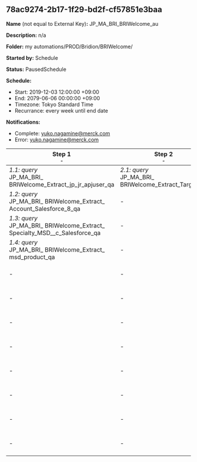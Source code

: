 ## 78ac9274-2b17-1f29-bd2f-cf57851e3baa

**Name** (not equal to External Key)**:** JP_MA_BRI_BRIWelcome_au

**Description:** n/a

**Folder:** my automations/PROD/Bridion/BRIWelcome/

**Started by:** Schedule

**Status:** PausedSchedule

**Schedule:**

* Start: 2019-12-03 12:00:00 +09:00
* End: 2079-06-06 00:00:00 +09:00
* Timezone: Tokyo Standard Time
* Recurrance: every week until end date

**Notifications:**

* Complete: yuko.nagamine@merck.com
* Error: yuko.nagamine@merck.com

| Step 1<br>_<small>-</small>_ | Step 2<br>_<small>-</small>_ | Step 3<br>_<small>-</small>_ | Step 4<br>_<small>-</small>_ | Step 5<br>_<small>-</small>_ | Step 6<br>_<small>-</small>_ | Step 7<br>_<small>-</small>_ |
| --- | --- | --- | --- | --- | --- | --- |
| _1.1: query_<br>JP_MA_BRI_ BRIWelcome_Extract_jp_jr_apjuser_qa | _2.1: query_<br>JP_MA_BRI_ BRIWelcome_Extract_Target_qa | _3.1: query_<br>JP_MA_BRI_ BRIWelcome_Extract_Target1_qa | _4.1: emailSend_<br>JP_MA_BRI_BRIWelcome_Mail1 | _5.1: query_<br>JP_MA_BRI_ BRIWelcome_ Update_WelcomeHistory_tmp_qa | _6.1: query_<br>JP_MA_BRI_ BRIWelcome_ Update_WelcomeHistory_qa | _7.1: query_<br>JP_MA_BRI_ BRIWelcome_ Create_ExclusionMassMailList_qa |
| _1.2: query_<br>JP_MA_BRI_ BRIWelcome_Extract_ Account_Salesforce_8_qa | - | _3.2: query_<br>JP_MA_BRI_ BRIWelcome_Extract_Target2_qa | _4.2: emailSend_<br>JP_MA_BRI_BRIWelcome_Mail2 | - | - | - |
| _1.3: query_<br>JP_MA_BRI_ BRIWelcome_Extract_ Specialty_MSD__c_Salesforce_qa | - | _3.3: query_<br>JP_MA_BRI_ BRIWelcome_Extract_Target3_qa | _4.3: emailSend_<br>JP_MA_BRI_BRIWelcome_Mail3 | - | - | - |
| _1.4: query_<br>JP_MA_BRI_ BRIWelcome_Extract_ msd_product_qa | - | _3.4: query_<br>JP_MA_BRI_ BRIWelcome_Extract_Target4_qa | _4.4: emailSend_<br>JP_MA_BRI_BRIWelcome_Mail4 | - | - | - |
| - | - | _3.5: query_<br>JP_MA_BRI_ BRIWelcome_Extract_Target5_qa | _4.5: emailSend_<br>JP_MA_BRI_BRIWelcome_Mail5 | - | - | - |
| - | - | _3.6: query_<br>JP_MA_BRI_ BRIWelcome_Extract_Target6_qa | _4.6: emailSend_<br>JP_MA_BRI_BRIWelcome_Mail6 | - | - | - |
| - | - | _3.7: query_<br>JP_MA_BRI_ BRIWelcome_Extract_Target7_qa | _4.7: emailSend_<br>JP_MA_BRI_BRIWelcome_Mail7 | - | - | - |
| - | - | _3.8: query_<br>JP_MA_BRI_ BRIWelcome_Extract_Target8_qa | _4.8: emailSend_<br>JP_MA_BRI_BRIWelcome_Mail8 | - | - | - |
| - | - | _3.9: query_<br>JP_MA_BRI_ BRIWelcome_Extract_Target9_qa | _4.9: emailSend_<br>JP_MA_BRI_BRIWelcome_Mail9 | - | - | - |
| - | - | _3.10: query_<br>JP_MA_BRI_ BRIWelcome_Extract_Target10_qa | _4.10: emailSend_<br>JP_MA_BRI_BRIWelcome_Mail10 | - | - | - |
| - | - | _3.11: query_<br>JP_MA_BRI_ BRIWelcome_Extract_Target11_qa | _4.11: emailSend_<br>JP_MA_BRI_BRIWelcome_Mail11 | - | - | - |
| - | - | _3.12: query_<br>JP_MA_BRI_ BRIWelcome_Extract_Target12_qa | _4.12: emailSend_<br>JP_MA_BRI_BRIWelcome_Mail12 | - | - | - |
